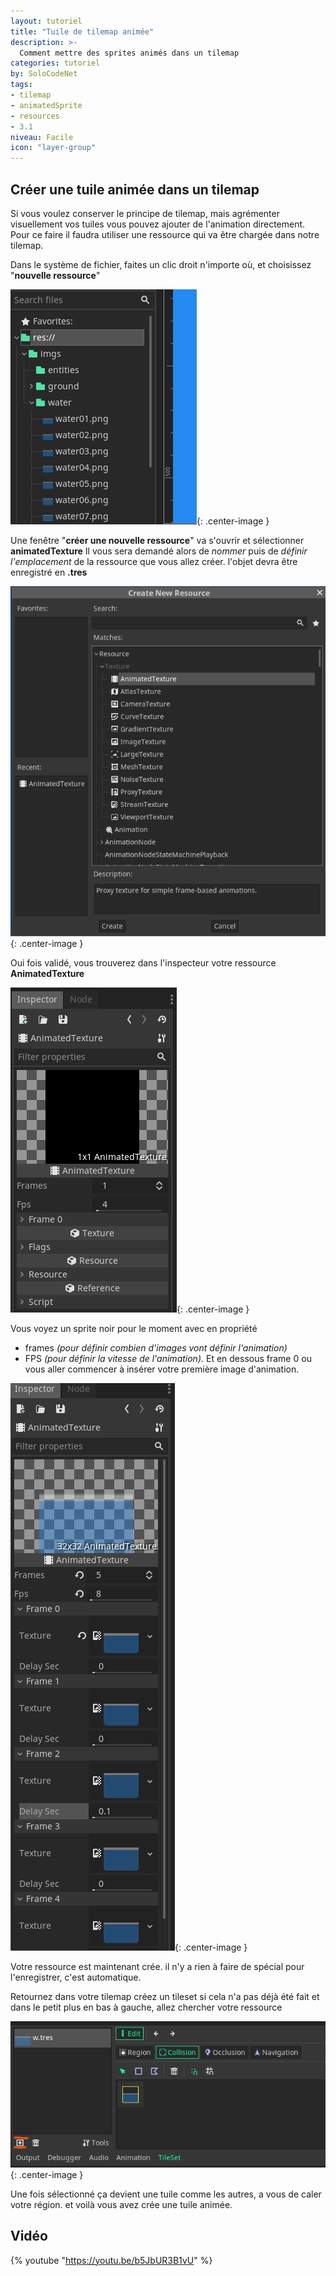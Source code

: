 ```yaml
---
layout: tutoriel
title: "Tuile de tilemap animée"
description: >-
  Comment mettre des sprites animés dans un tilemap
categories: tutoriel
by: SoloCodeNet
tags:
- tilemap
- animatedSprite
- resources
- 3.1
niveau: Facile
icon: "layer-group"
---
```


## Créer une tuile animée dans un tilemap
Si vous voulez conserver le principe de tilemap, mais agrémenter visuellement vos tuiles vous pouvez ajouter de l'animation directement. Pour ce faire il faudra utiliser une ressource qui va être chargée dans notre tilemap. 

Dans le système de fichier, faites un clic droit n'importe où, et choisissez "**nouvelle ressource**"

![creation de ressource](/assets/img/2019-12-13-tutoriel-ressources.gif){: .center-image }

Une fenêtre "**créer une nouvelle ressource**" va s'ouvrir et sélectionner **animatedTexture**
Il vous sera demandé alors de *nommer* puis de *définir l'emplacement* de la ressource que vous allez créer. l'objet devra être enregistré en **.tres**

![AnimatedTexture](/assets/img/2019-12-13-tutoriel-create_new.png){: .center-image }

Oui fois validé, vous trouverez dans l'inspecteur votre ressource **AnimatedTexture**

![AnimatedTexture_create](/assets/img/2019-12-13-tutoriel-inspector.png){: .center-image }

Vous voyez un sprite noir pour le moment avec en propriété 
 - frames *(pour définir combien d'images vont définir l'animation)*
 - FPS *(pour définir la vitesse de l'animation).*
Et en dessous frame 0 ou vous aller commencer à insérer votre première image d'animation.

![AnimatedTexture_working](/assets/img/2019-12-13-tutoriel-anim.gif){: .center-image }

Votre ressource est maintenant crée. il n'y a rien à faire de spécial pour l'enregistrer, c'est automatique.

Retournez dans votre tilemap créez un tileset si cela n'a pas déjà été fait et dans le petit plus en bas à gauche, allez chercher votre ressource 

![add_animatedTexture](/assets/img/2019-12-13-tutoriel-plus.png){: .center-image }

Une fois sélectionné ça devient une tuile comme les autres, a vous de caler votre région. et voilà vous avez crée une tuile animée. 

## Vidéo
{% youtube "https://youtu.be/b5JbUR3B1vU" %}